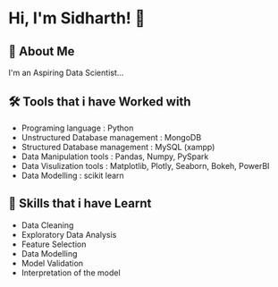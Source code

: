 
# Hi, I'm Sidharth! 👋


## 🚀 About Me
I'm an Aspiring Data Scientist...


## 🛠 Tools that i have Worked with

* Programing language : Python                                                            
* Unstructured Database management : MongoDB                                                                   
* Structured Database management : MySQL (xampp)                                                                         
* Data Manipulation tools : Pandas, Numpy, PySpark
* Data Visulization tools : Matplotlib, Plotly, Seaborn, Bokeh, PowerBI
* Data Modelling : scikit learn

## 💼 Skills that i have Learnt

* Data Cleaning
* Exploratory Data Analysis
* Feature Selection
* Data Modelling
* Model Validation
* Interpretation of the model


